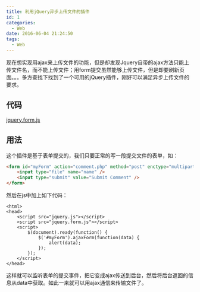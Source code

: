 ```yaml
---
title: 利用jQuery异步上传文件的插件
id: 1
categories:
  - Web
date: 2016-06-04 21:24:50
tags:
  - Web
---
```


现在想实现用ajax来上传文件的功能，但是却发现Jquery自带的ajax方法只能上传文件名，而不能上传文件；用form提交虽然能够上传文件，但是却要刷新页面。。。多方查找下找到了一个可用的jQuery插件，刚好可以满足异步上传文件的要求。

## 代码

[jquery.form.js](http://jquery.malsup.com/form/#download)

## 用法

这个插件是基于表单提交的，我们只要正常的写一段提交文件的表单，如：
```html
<form id="myForm" action="comment.php" method="post" enctype="multipart/form-data">
    <input type="file" name="name" />
    <input type="submit" value="Submit Comment" />
</form>
```
然后在js中加上如下代码：
```
<html>
<head>
    <script src="jquery.js"></script>
    <script src="jquery.form.js"></script>
    <script>
        $(document).ready(function() {
            $('#myForm').ajaxForm(function(data) {
                alert(data);
            });
        });
    </script>
</head>
```
这样就可以监听表单的提交事件，把它变成ajax传送到后台，然后将后台返回的信息从data中获取。如此一来就可以用ajax通信来传输文件了。
